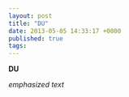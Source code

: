 ```yaml
---
layout: post
title: "DU"
date: 2013-05-05 14:33:17 +0000
published: true
tags:
---
```


**DU**

*emphasized text*